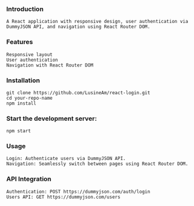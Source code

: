 ### Introduction

    A React application with responsive design, user authentication via DummyJSON API, and navigation using React Router DOM.

### Features

    Responsive layout
    User authentication
    Navigation with React Router DOM

### Installation

    git clone https://github.com/LusineAm/react-login.git
    cd your-repo-name
    npm install

### Start the development server:

    npm start

### Usage

    Login: Authenticate users via DummyJSON API.
    Navigation: Seamlessly switch between pages using React Router DOM.

### API Integration

    Authentication: POST https://dummyjson.com/auth/login
    Users API: GET https://dummyjson.com/users